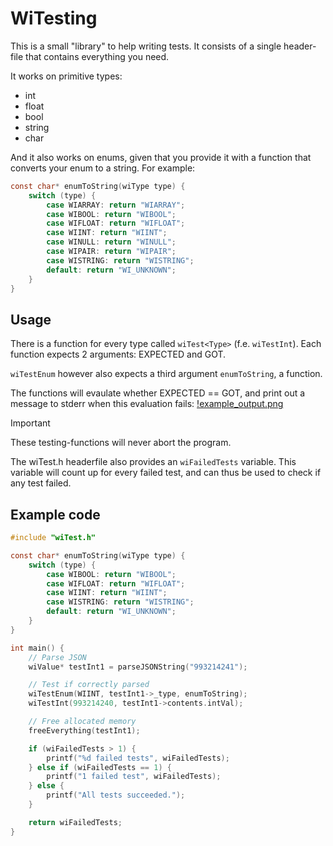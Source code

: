 # WiTesting
This is a small "library" to help writing tests.
It consists of a single header-file that contains everything you need.

It works on primitive types:
- int 
- float
- bool 
- string
- char

And it also works on enums, given that you provide it with a function that
converts your enum to a string.
For example:
```c
const char* enumToString(wiType type) {
	switch (type) {
        case WIARRAY: return "WIARRAY";
        case WIBOOL: return "WIBOOL";
        case WIFLOAT: return "WIFLOAT";
        case WIINT: return "WIINT";
        case WINULL: return "WINULL";
        case WIPAIR: return "WIPAIR";
        case WISTRING: return "WISTRING";
		default: return "WI_UNKNOWN";
    }
}
```

## Usage
There is a function for every type called `wiTest<Type>` (f.e. `wiTestInt`).
Each function expects 2 arguments: EXPECTED and GOT.

`wiTestEnum` however also expects a third argument `enumToString`, a function.

The functions will evaulate whether EXPECTED == GOT, 
and print out a message to stderr when this evaluation fails:
[!example_output.png](./example_output.png)

> [!IMPORTANT]
> These testing-functions will never abort the program.

The wiTest.h headerfile also provides an `wiFailedTests` variable.
This variable will count up for every failed test, 
and can thus be used to check if any test failed.


## Example code 
```c 
#include "wiTest.h"

const char* enumToString(wiType type) {
	switch (type) {
        case WIBOOL: return "WIBOOL";
        case WIFLOAT: return "WIFLOAT";
        case WIINT: return "WIINT";
        case WISTRING: return "WISTRING";
		default: return "WI_UNKNOWN";
    }
}

int main() {
    // Parse JSON
	wiValue* testInt1 = parseJSONString("993214241");

    // Test if correctly parsed
	wiTestEnum(WIINT, testInt1->_type, enumToString);
	wiTestInt(993214240, testInt1->contents.intVal);

    // Free allocated memory
	freeEverything(testInt1);

	if (wiFailedTests > 1) {
		printf("%d failed tests", wiFailedTests);
	} else if (wiFailedTests == 1) {
		printf("1 failed test", wiFailedTests);
	} else {
		printf("All tests succeeded.");
	}

    return wiFailedTests;
}
```
